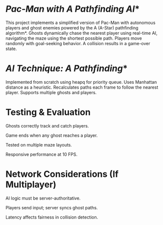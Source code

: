 # **Pac-Man with A* Pathfinding AI**
This project implements a simplified version of Pac-Man with autonomous players and ghost enemies powered by the A (A-Star) pathfinding algorithm*. Ghosts dynamically chase the nearest player using real-time AI, navigating the maze using the shortest possible path. Players move randomly with goal-seeking behavior. A collision results in a game-over state.
# **AI Technique: A* Pathfinding**
Implemented from scratch using heapq for priority queue.
Uses Manhattan distance as a heuristic.
Recalculates paths each frame to follow the nearest player.
Supports multiple ghosts and players.

# Testing & Evaluation
Ghosts correctly track and catch players.

Game ends when any ghost reaches a player.

Tested on multiple maze layouts.

Responsive performance at 10 FPS.

# Network Considerations (If Multiplayer)
AI logic must be server-authoritative.

Players send input; server syncs ghost paths.

Latency affects fairness in collision detection.


